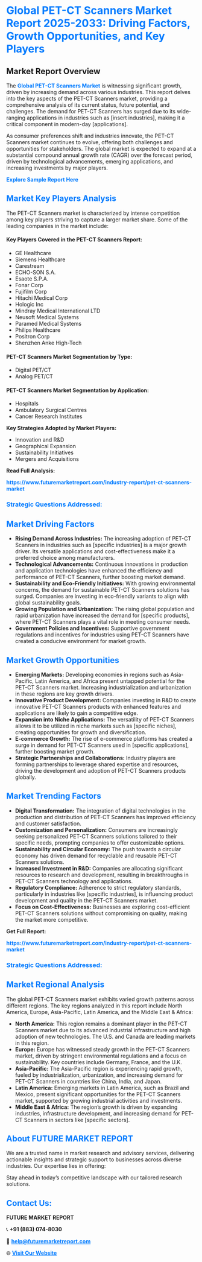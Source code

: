 <h1 style="color: #007BFF;">Global PET-CT Scanners Market Report 2025-2033: Driving Factors, Growth Opportunities, and Key Players</h1>

<section id="overview">
<h2>Market Report Overview</h2>
<p>The <a href="https://www.futuremarketreport.com/industry-report/pet-ct-scanners-market" style="color: #007BFF; text-decoration: none;"><strong>Global PET-CT Scanners Market</strong></a> is witnessing significant growth, driven by increasing demand across various industries. This report delves into the key aspects of the PET-CT Scanners market, providing a comprehensive analysis of its current status, future potential, and challenges. The demand for PET-CT Scanners has surged due to its wide-ranging applications in industries such as [insert industries], making it a critical component in modern-day [applications].</p>
<p>As consumer preferences shift and industries innovate, the PET-CT Scanners market continues to evolve, offering both challenges and opportunities for stakeholders. The global market is expected to expand at a substantial compound annual growth rate (CAGR) over the forecast period, driven by technological advancements, emerging applications, and increasing investments by major players.</p>
</section>

<section id="overview">
<p><a href="https://www.futuremarketreport.com/request-sample/reportId=58398" style="color: #007BFF; text-decoration: none;"><strong>Explore Sample Report Here</strong></a></p>
</section>

<section id="key-players">
<h2 style="color: #007BFF;">Market Key Players Analysis</h2>
<p>The PET-CT Scanners market is characterized by intense competition among key players striving to capture a larger market share. Some of the leading companies in the market include:</p>
<h4>Key Players Covered in the PET-CT Scanners Report:</h4>
<ul><li>GE Healthcare</li><li>Siemens Healthcare</li><li>Carestream</li><li>ECHO-SON S.A.</li><li>Esaote S.P.A.</li><li>Fonar Corp</li><li>Fujifilm Corp</li><li>Hitachi Medical Corp</li><li>Hologic Inc</li><li>Mindray Medical International LTD</li><li>Neusoft Medical Systems</li><li>Paramed Medical Systems</li><li>Philips Healthcare</li><li>Positron Corp</li><li>Shenzhen Anke High-Tech</li></ul>
<h4>PET-CT Scanners Market Segmentation by Type:</h4>
<ul><li>Digital PET/CT</li><li>Analog PET/CT</li></ul>

<h4>PET-CT Scanners Market Segmentation by Application:</h4>
<ul><li>Hospitals</li><li>Ambulatory Surgical Centres</li><li>Cancer Research Institutes</li></ul>
<p><strong>Key Strategies Adopted by Market Players:</strong></p>
<ul>
<li>Innovation and R&D</li>
<li>Geographical Expansion</li>
<li>Sustainability Initiatives</li>
<li>Mergers and Acquisitions</li>
</ul>
</section>

<section>
<p><strong>Read Full Analysis: </strong></p><a href="https://www.futuremarketreport.com/industry-report/pet-ct-scanners-market" style="color: #007BFF; text-decoration: none;"><strong>https://www.futuremarketreport.com/industry-report/pet-ct-scanners-market</strong></a>
<h3 style="color: #007BFF;">Strategic Questions Addressed:</h3>
</section>

<section id="driving-factors">
<h2 style="color: #007BFF;">Market Driving Factors</h2>
<ul>
<li><strong>Rising Demand Across Industries:</strong> The increasing adoption of PET-CT Scanners in industries such as [specific industries] is a major growth driver. Its versatile applications and cost-effectiveness make it a preferred choice among manufacturers.</li>
<li><strong>Technological Advancements:</strong> Continuous innovations in production and application technologies have enhanced the efficiency and performance of PET-CT Scanners, further boosting market demand.</li>
<li><strong>Sustainability and Eco-Friendly Initiatives:</strong> With growing environmental concerns, the demand for sustainable PET-CT Scanners solutions has surged. Companies are investing in eco-friendly variants to align with global sustainability goals.</li>
<li><strong>Growing Population and Urbanization:</strong> The rising global population and rapid urbanization have increased the demand for [specific products], where PET-CT Scanners plays a vital role in meeting consumer needs.</li>
<li><strong>Government Policies and Incentives:</strong> Supportive government regulations and incentives for industries using PET-CT Scanners have created a conducive environment for market growth.</li>
</ul>
</section>

<section id="growth-opportunities">
<h2 style="color: #007BFF;">Market Growth Opportunities</h2>
<ul>
<li><strong>Emerging Markets:</strong> Developing economies in regions such as Asia-Pacific, Latin America, and Africa present untapped potential for the PET-CT Scanners market. Increasing industrialization and urbanization in these regions are key growth drivers.</li>
<li><strong>Innovative Product Development:</strong> Companies investing in R&D to create innovative PET-CT Scanners products with enhanced features and applications are likely to gain a competitive edge.</li>
<li><strong>Expansion into Niche Applications:</strong> The versatility of PET-CT Scanners allows it to be utilized in niche markets such as [specific niches], creating opportunities for growth and diversification.</li>
<li><strong>E-commerce Growth:</strong> The rise of e-commerce platforms has created a surge in demand for PET-CT Scanners used in [specific applications], further boosting market growth.</li>
<li><strong>Strategic Partnerships and Collaborations:</strong> Industry players are forming partnerships to leverage shared expertise and resources, driving the development and adoption of PET-CT Scanners products globally.</li>
</ul>
</section>

<section id="trending-factors">
<h2 style="color: #007BFF;">Market Trending Factors</h2>
<ul>
<li><strong>Digital Transformation:</strong> The integration of digital technologies in the production and distribution of PET-CT Scanners has improved efficiency and customer satisfaction.</li>
<li><strong>Customization and Personalization:</strong> Consumers are increasingly seeking personalized PET-CT Scanners solutions tailored to their specific needs, prompting companies to offer customizable options.</li>
<li><strong>Sustainability and Circular Economy:</strong> The push towards a circular economy has driven demand for recyclable and reusable PET-CT Scanners solutions.</li>
<li><strong>Increased Investment in R&D:</strong> Companies are allocating significant resources to research and development, resulting in breakthroughs in PET-CT Scanners technology and applications.</li>
<li><strong>Regulatory Compliance:</strong> Adherence to strict regulatory standards, particularly in industries like [specific industries], is influencing product development and quality in the PET-CT Scanners market.</li>
<li><strong>Focus on Cost-Effectiveness:</strong> Businesses are exploring cost-efficient PET-CT Scanners solutions without compromising on quality, making the market more competitive.</li>
</ul>
</section>

<section>
<p><strong>Get Full Report: </strong></p><a href="https://www.futuremarketreport.com/industry-report/pet-ct-scanners-market" style="color: #007BFF; text-decoration: none;"><strong>https://www.futuremarketreport.com/industry-report/pet-ct-scanners-market</strong></a>
<h3 style="color: #007BFF;">Strategic Questions Addressed:</h3>
</section>


<section id="regional-analysis">
<h2 style="color: #007BFF;">Market Regional Analysis</h2>
<p>The global PET-CT Scanners market exhibits varied growth patterns across different regions. The key regions analyzed in this report include North America, Europe, Asia-Pacific, Latin America, and the Middle East & Africa:</p>
<ul>
<li><strong>North America:</strong> This region remains a dominant player in the PET-CT Scanners market due to its advanced industrial infrastructure and high adoption of new technologies. The U.S. and Canada are leading markets in this region.</li>
<li><strong>Europe:</strong> Europe has witnessed steady growth in the PET-CT Scanners market, driven by stringent environmental regulations and a focus on sustainability. Key countries include Germany, France, and the U.K.</li>
<li><strong>Asia-Pacific:</strong> The Asia-Pacific region is experiencing rapid growth, fueled by industrialization, urbanization, and increasing demand for PET-CT Scanners in countries like China, India, and Japan.</li>
<li><strong>Latin America:</strong> Emerging markets in Latin America, such as Brazil and Mexico, present significant opportunities for the PET-CT Scanners market, supported by growing industrial activities and investments.</li>
<li><strong>Middle East & Africa:</strong> The region’s growth is driven by expanding industries, infrastructure development, and increasing demand for PET-CT Scanners in sectors like [specific sectors].</li>
</ul>
</section>

<footer>
<h2 style="color: #007BFF;">About FUTURE MARKET REPORT</h2>
<p>We are a trusted name in market research and advisory services, delivering actionable insights and strategic support to businesses across diverse industries. Our expertise lies in offering:</p>

<p>Stay ahead in today’s competitive landscape with our tailored research solutions.</p>

<h2 style="color: #007BFF;">Contact Us:</h2>
<p><strong>FUTURE MARKET REPORT</strong></p>
<p>📞 <strong>+91 (883) 074-8030</strong></p>
<p>📧 <strong><a href="mailto:help@futuremarketreport.com" style="color: #007BFF;">help@futuremarketreport.com</a></strong></p>
<p>🌐 <strong><a href="https://www.futuremarketreport.com/" style="color: #007BFF;">Visit Our Website</a></strong></p>
</footer>